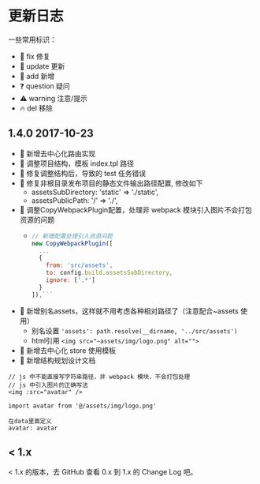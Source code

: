 # 更新日志

一些常用标识：

- 🐞 fix 修复
- 🔄 update 更新
- 🔑 add 新增
- ❓ question 疑问
- ⚠️ warning 注意/提示
- 🔥 del 移除

## 1.4.0 2017-10-23

- 🔑 新增去中心化路由实现
- 🔄 调整项目结构，模板 index.tpl 路径
- 🐞 修复调整结构后，导致的 test 任务错误
- 🐞 修复非根目录发布项目的静态文件输出路径配置, 修改如下
  - assetsSubDirectory: 'static' => './static',
  - assetsPublicPath: '/' => './',
- 🔄 调整CopyWebpackPlugin配置，处理非 webpack 模块引入图片不会打包资源的问题
  - ```js
    // 新增配置处理引入资源问题
    new CopyWebpackPlugin([
      ...
      {
        from: 'src/assets',
        to: config.build.assetsSubDirectory,
        ignore: ['.*']
      }
    ]),```
- 🔑 新增别名assets，这样就不用考虑各种相对路径了（注意配合~assets 使用）
  - 别名设置 `'assets': path.resolve(__dirname, '../src/assets')`
  - html引用 `<img src="~assets/img/logo.png" alt="">`
- 🔑 新增去中心化 store 使用模板
- 🔑 新增结构规划设计文档

```vue
// js 中不能直接写字符串路径，非 webpack 模块，不会打包处理
// js 中引入图片的正确写法
<img :src="avatar" />

import avatar from '@/assets/img/logo.png'

在data里面定义
avatar: avatar
```

## < 1.x

< 1.x 的版本，去 GitHub 查看 0.x 到 1.x 的 Change Log 吧。
